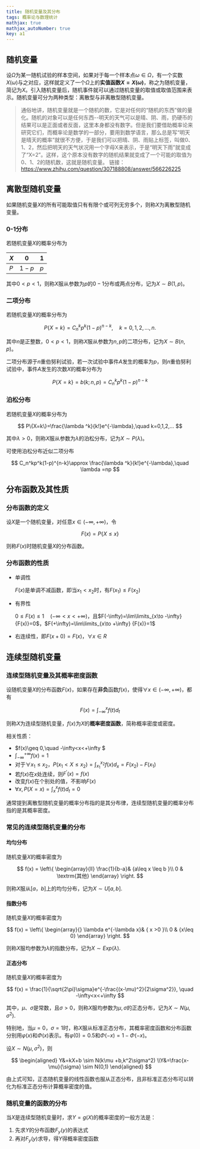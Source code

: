 ```yaml
---
title: 随机变量及其分布
tags: 概率论与数理统计
mathjax: true
mathjax_autoNumber: true
key: a1
---
```


## 随机变量

设$\Omega$为某一随机试验的样本空间，如果对于每一个样本点$\omega \in \Omega$，有一个实数$X(\omega)$与之对应，这样就定义了一个$\Omega$上的**实值函数$X=X(\omega)$**，称之为随机变量，简记为$X$。引入随机变量后，随机事件就可以通过随机变量的取值或取值范围来表示。随机变量可分为两种类型：离散型与非离散型随机变量。

> 通俗地讲，随机变量就是一个随机的数，它是对任何的“随机的东西”做的量化。随机的对象可以是任何东西--明天的天气可以是晴、阴、雨，扔硬币的结果可以是正面或者反面，这里本身都没有数字。但是我们要借助概率论来研究它们，而概率论是数学的一部分，要用到数学语言，那么总是写“明天是晴天的概率”就很不方便，于是我们可以把晴、阴、雨贴上标签，叫做0、1、2，然后把明天的天气状况用一个字母X来表示，于是“明天下雨”就变成了“X=2”。这样，这个原本没有数字的随机结果就变成了一个可能的取值为0、1、2的随机数，这就是随机变量。
> 链接：https://www.zhihu.com/question/307188808/answer/566226225

## 离散型随机变量

如果随机变量$X$的所有可能取值只有有限个或可列无穷多个，则称$X$为离散型随机变量。

### 0-1分布

若随机变量$X$的概率分布为

| $X$ | 0   |1|
| ---- | ---- |----|
| $P$  | $1-p$ |$p$|

其中$0<p<1$，则称$X$服从参数为$p$的$0-1$分布或两点分布，记为$X\sim B(1,p)$。

### 二项分布

若随机变量$X$的概率分布为

$$
P\{X=k\}=C_n^kp^k(1-p)^{n-k},\quad k=0,1,2,...,n.
$$

其中$n$是正整数，$0<p<1$，则称$X$服从参数为$n,p$的二项分布，记为$X\sim B(n,p)$。

二项分布源于$n$重伯努利试验，若一次试验中事件$A$发生的概率为$p$，则$n$重伯努利试验中，事件$A$发生的次数$X$的概率分布为

$$
P\{ X=k \}=b(k;n,p)=C_n^kp^k(1-p)^{n-k}
$$


### 泊松分布

若随机变量$X$的概率分布为

$$
P\{X=k\}=\frac{\lambda ^k}{k!}e^{-\lambda},\quad k=0,1,2,...
$$

其中$\lambda >0$，则称$X$服从参数为$\lambda$的泊松分布，记为$X\sim P(\lambda)$。

可使用泊松分布近似二项分布

$$
C_n^kp^k(1-p)^{n-k}\approx \frac{\lambda ^k}{k!}e^{-\lambda},\quad \lambda =np
$$

## 分布函数及其性质

### 分布函数的定义

设$X$是一个随机变量，对任意$x\in (-\infty,+\infty)$，令

$$
F(x) = P\{X\leq x\}
$$

则称$F(x)$时随机变量$X$的分布函数。

### 分布函数的性质

- 单调性

  $F(x)$是单调不减函数，即当$x_1<x_2$时，有$F(x_1)\leq F(x_2)$

- 有界性

  $0\leq F(x) \leq1 \quad (-\infty<x<+\infty)$，且$F(-\infty)=\lim\limits_{x\to -\infty} {F(x)}=0$，$F(+\infty)=\lim\limits_{x\to +\infty} {F(x)}=1$

- 右连续性，即$F(x+0)=F(x)$，$\forall x\in R$



## 连续型随机变量

### 连续型随机变量及其概率密度函数

设随机变量$X$的分布函数$F(x)$，如果存在**非负**函数$f(x)$，使得$\forall x \in (-\infty,+\infty)$，都有

$$
F(x)=\int_{-\infty}^{x}f(t)d_t
$$

则称$X$为连续型随机变量，$f(x)$为$X$的**概率密度函数**，简称概率密度或密度。

相关性质：

- $f(x)\geq 0,\quad -\infty<x<+\infty $
- $\int_{-\infty}^{+\infty}f(x)=1$
- 对于$\forall x_1\leq x_2$，$P(x_1<X\leq x_2)$$=\int_{x_1}^{x_2}f(x)d_x = F(x_2)-F(x_1)$
- 若$f(x)$在$x$处连续，则$F^{'}(x)=f(x)$
- 改变$f(x)$在个别处的值，不影响$F(x)$
- $\forall x,P(X=x)=\int_x^xf(t)d_t=0$

通常提到离散型随机变量的概率分布指的是其分布律，连续型随机变量的概率分布指的是其概率密度。

### 常见的连续型随机变量的分布

#### 均匀分布

随机变量$X$的概率密度为

$$
f(x) = \left\{ \begin{array}{ll}
 \frac{1}{b-a}& {a\leq x \leq b }\\
 0 & \textrm{其他}
\end{array} \right.
$$

则称$X$服从$[a，b]$上的均匀分布，记为$X \sim U[a,b]$.

#### 指数分布

随机变量$X$的概率密度为

$$
f(x) = \left\{ \begin{array}{}
 \lambda e^{-\lambda x}& { x >0 }\\
 0 & {x\leq 0}
\end{array} \right.
$$

则称$X$服均参数为$\lambda$的指数分布，记为$X \sim Exp(\lambda)$.

#### 正态分布

随机变量$X$的概率密度为

$$
f(x) = \frac{1}{\sqrt{2\pi}\sigma}e^{-\frac{(x-\mu)^2}{2\sigma^2}}, \quad -\infty<x<+\infty
$$

其中，$\mu$、$\sigma$是常数，且$\sigma >0$，则称$X$服均参数为$\mu,\sigma$的正态分布，记为$X \sim N(\mu,\sigma^2)$.

特别地，当$\mu = 0$，$\sigma = 1$时，称$X$服从标准正态分布，其概率密度函数和分布函数分别用$\varphi(x)$和$\Phi(x)$表示。有$\varphi(0)=0.5$和$\Phi(-x)=1-\Phi(-x)$。

设$X \sim N(\mu,\sigma^2)$，则

$$
\begin{aligned}
Y&=kX+b \sim N(k\mu +b,k^2\sigma^2)
\\Y&=\frac{x-\mu}{\sigma} \sim N(0,1)
\end{aligned}
$$

由上式可知，正态随机变量的线性函数也服从正态分布，且非标准正态分布可以转化为标准正态分布计算概率密度的值。

### 随机变量的函数的分布

当$X$是连续型随机变量时，求$Y=g(X)$的概率密度的一般方法是：

1. 先求$Y$的分布函数$F_y(y)$的表达式
2. 再对$F_y(y)$求导，得$Y$得概率密度函数